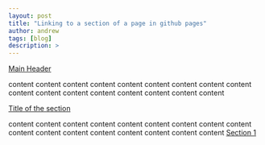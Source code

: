 ```yaml
---
layout: post
title: "Linking to a section of a page in github pages"
author: andrew
tags: [blog]
description: >
---
```



<A href="#section-1">Main Header</A>


content
content
content
content
content
content
content
content
content
content
content
content
content
content
content
content
content



<A href="#section-2">Title of the section</A>

content
content
content
content
content
content
content
content
content
content
content
content
content
content
content
content
content
[Section 1](#section-1)
